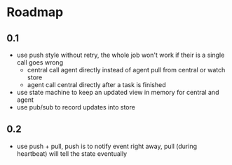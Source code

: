 # Roadmap

## 0.1

- use push style without retry, the whole job won't work if their is a single call goes wrong
  - central call agent directly instead of agent pull from central or watch store
  - agent call central directly after a task is finished
- use state machine to keep an updated view in memory for central and agent
- use pub/sub to record updates into store

## 0.2

- use push + pull, push is to notify event right away, pull (during heartbeat) will tell the state eventually